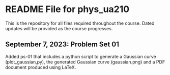 # README File for phys_ua210 

This is the repository for all files required throughout the course. Dated updates will be provided as the course progresses. 

## September 7, 2023: Problem Set 01 
Added ps-01 that includes a python script to generate a Gaussian curve (plot_gaussian,py), the generated Gaussian curve (gaussian.png) and a PDF document produced using LaTeX. 

